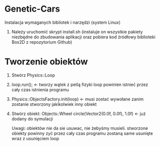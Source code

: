 # Genetic-Cars

Instalacja wymaganych bibliotek i narzędzi (system Linux)
1. Należy uruchomić skrypt install.sh (instaluje on wszystkie pakiety niezbędne do zbudowania aplikacji oraz pobiera kod źródłowy biblioteki Box2D z repozytorium Github)



# Tworzenie obiektów

1. Stwórz Physics::Loop
2. loop.run(); <- tworzy wątek z petlą fizyki
                  loop powinien istnieć przez cały czas istnienia programu
3. Physics::ObjectsFactory.init(loop) <- musi zostać wywołane zanim zostanie
                                         stworzony jakikolwiek inny obiekt
4. Stwórz obiekt:
        Objects::Wheel circle(Vector2(0.0f, 0.0f), 1.0f) <- już dodany do symulacji


   Uwagi:
        obiektów nie da sie usuwac, nie żebyśmy musieli.
        stworzone obiekty powinny zyć przez cały czas programu
        zostaną same usunięte wraz z usunięciem loop